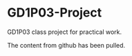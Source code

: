 # GD1P03-Project
GD1P03 class project for practical work. 

The content from github has been pulled.
